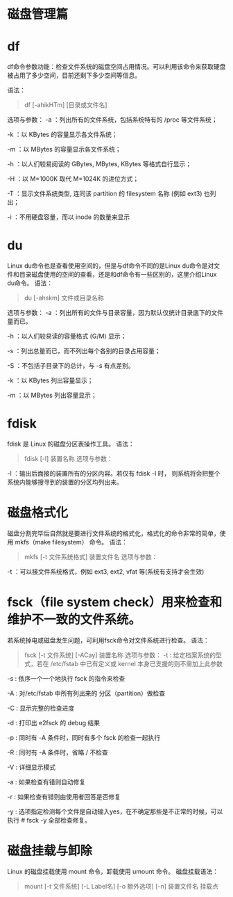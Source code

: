 # 磁盘管理篇


# df
df命令参数功能：检查文件系统的磁盘空间占用情况。可以利用该命令来获取硬盘被占用了多少空间，目前还剩下多少空间等信息。


语法：
> df [-ahikHTm] [目录或文件名]


选项与参数：
-a ：列出所有的文件系统，包括系统特有的 /proc 等文件系统；

-k ：以 KBytes 的容量显示各文件系统；

-m ：以 MBytes 的容量显示各文件系统；

-h ：以人们较易阅读的 GBytes, MBytes, KBytes 等格式自行显示；

-H ：以 M=1000K 取代 M=1024K 的进位方式；

-T ：显示文件系统类型, 连同该 partition 的 filesystem 名称 (例如 ext3) 也列出；

-i ：不用硬盘容量，而以 inode 的数量来显示


# du
Linux du命令也是查看使用空间的，但是与df命令不同的是Linux du命令是对文件和目录磁盘使用的空间的查看，还是和df命令有一些区别的，这里介绍Linux du命令。
语法：
> du [-ahskm] 文件或目录名称

选项与参数：
-a ：列出所有的文件与目录容量，因为默认仅统计目录底下的文件量而已。

-h ：以人们较易读的容量格式 (G/M) 显示；

-s ：列出总量而已，而不列出每个各别的目录占用容量；

-S ：不包括子目录下的总计，与 -s 有点差别。

-k ：以 KBytes 列出容量显示；

-m ：以 MBytes 列出容量显示；


# fdisk
fdisk 是 Linux 的磁盘分区表操作工具。
语法：
> fdisk [-l] 装置名称
选项与参数：

-l ：输出后面接的装置所有的分区内容。若仅有 fdisk -l 时， 则系统将会把整个系统内能够搜寻到的装置的分区均列出来。


# 磁盘格式化
磁盘分割完毕后自然就是要进行文件系统的格式化，格式化的命令非常的简单，使用 mkfs（make filesystem） 命令。
语法：
> mkfs [-t 文件系统格式] 装置文件名
选项与参数：

-t ：可以接文件系统格式，例如 ext3, ext2, vfat 等(系统有支持才会生效)


# fsck（file system check）用来检查和维护不一致的文件系统。
若系统掉电或磁盘发生问题，可利用fsck命令对文件系统进行检查。
语法：
>fsck [-t 文件系统] [-ACay] 装置名称
选项与参数：
-t : 给定档案系统的型式，若在 /etc/fstab 中已有定义或 kernel 本身已支援的则不需加上此参数

-s : 依序一个一个地执行 fsck 的指令来检查

-A : 对/etc/fstab 中所有列出来的 分区（partition）做检查

-C : 显示完整的检查进度

-d : 打印出 e2fsck 的 debug 结果

-p : 同时有 -A 条件时，同时有多个 fsck 的检查一起执行

-R : 同时有 -A 条件时，省略 / 不检查

-V : 详细显示模式

-a : 如果检查有错则自动修复

-r : 如果检查有错则由使用者回答是否修复

-y : 选项指定检测每个文件是自动输入yes，在不确定那些是不正常的时候，可以执行 # fsck -y 全部检查修复。

# 磁盘挂载与卸除
Linux 的磁盘挂载使用 mount 命令，卸载使用 umount 命令。
磁盘挂载语法：
>mount [-t 文件系统] [-L Label名] [-o 额外选项] [-n]  装置文件名  挂载点
